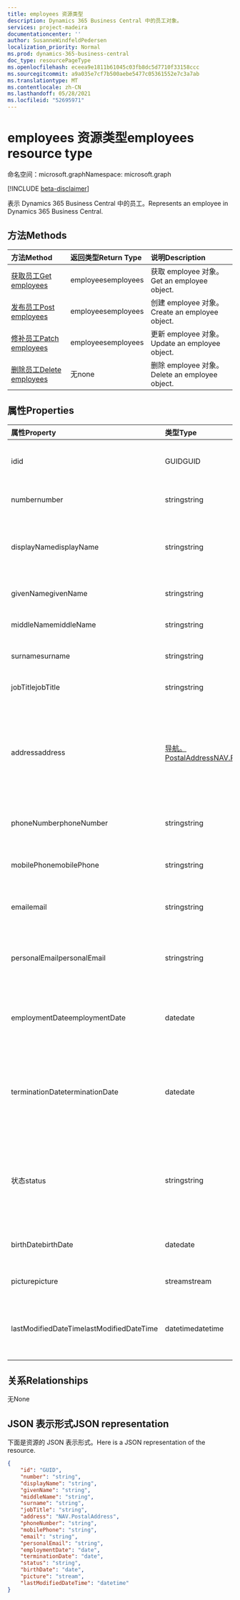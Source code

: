 ```yaml
---
title: employees 资源类型
description: Dynamics 365 Business Central 中的员工对象。
services: project-madeira
documentationcenter: ''
author: SusanneWindfeldPedersen
localization_priority: Normal
ms.prod: dynamics-365-business-central
doc_type: resourcePageType
ms.openlocfilehash: eceea9e1811b61045c03fb8dc5d7710f33158ccc
ms.sourcegitcommit: a9a035e7cf7b500aebe5477c05361552e7c3a7ab
ms.translationtype: MT
ms.contentlocale: zh-CN
ms.lasthandoff: 05/28/2021
ms.locfileid: "52695971"
---
```

# <a name="employees-resource-type"></a><span data-ttu-id="448d3-103">employees 资源类型</span><span class="sxs-lookup"><span data-stu-id="448d3-103">employees resource type</span></span>

<span data-ttu-id="448d3-104">命名空间：microsoft.graph</span><span class="sxs-lookup"><span data-stu-id="448d3-104">Namespace: microsoft.graph</span></span>

[!INCLUDE [beta-disclaimer](../../includes/beta-disclaimer.md)]

<span data-ttu-id="448d3-105">表示 Dynamics 365 Business Central 中的员工。</span><span class="sxs-lookup"><span data-stu-id="448d3-105">Represents an employee in Dynamics 365 Business Central.</span></span>

## <a name="methods"></a><span data-ttu-id="448d3-106">方法</span><span class="sxs-lookup"><span data-stu-id="448d3-106">Methods</span></span>

| <span data-ttu-id="448d3-107">方法</span><span class="sxs-lookup"><span data-stu-id="448d3-107">Method</span></span>                                              | <span data-ttu-id="448d3-108">返回类型</span><span class="sxs-lookup"><span data-stu-id="448d3-108">Return Type</span></span>|<span data-ttu-id="448d3-109">说明</span><span class="sxs-lookup"><span data-stu-id="448d3-109">Description</span></span>               |
|:----------------------------------------------------|:-----------|:-------------------------|
|[<span data-ttu-id="448d3-110">获取员工</span><span class="sxs-lookup"><span data-stu-id="448d3-110">Get employees</span></span>](../api/dynamics-employee-get.md)      |<span data-ttu-id="448d3-111">employees</span><span class="sxs-lookup"><span data-stu-id="448d3-111">employees</span></span>  |<span data-ttu-id="448d3-112">获取 employee 对象。</span><span class="sxs-lookup"><span data-stu-id="448d3-112">Get an employee object.</span></span>   |
|[<span data-ttu-id="448d3-113">发布员工</span><span class="sxs-lookup"><span data-stu-id="448d3-113">Post employees</span></span>](../api/dynamics-create-employee.md)  |<span data-ttu-id="448d3-114">employees</span><span class="sxs-lookup"><span data-stu-id="448d3-114">employees</span></span>  |<span data-ttu-id="448d3-115">创建 employee 对象。</span><span class="sxs-lookup"><span data-stu-id="448d3-115">Create an employee object.</span></span>|
|[<span data-ttu-id="448d3-116">修补员工</span><span class="sxs-lookup"><span data-stu-id="448d3-116">Patch employees</span></span>](../api/dynamics-employee-update.md) |<span data-ttu-id="448d3-117">employees</span><span class="sxs-lookup"><span data-stu-id="448d3-117">employees</span></span>  |<span data-ttu-id="448d3-118">更新 employee 对象。</span><span class="sxs-lookup"><span data-stu-id="448d3-118">Update an employee object.</span></span>|
|[<span data-ttu-id="448d3-119">删除员工</span><span class="sxs-lookup"><span data-stu-id="448d3-119">Delete employees</span></span>](../api/dynamics-employee-delete.md)|<span data-ttu-id="448d3-120">无</span><span class="sxs-lookup"><span data-stu-id="448d3-120">none</span></span>       |<span data-ttu-id="448d3-121">删除 employee 对象。</span><span class="sxs-lookup"><span data-stu-id="448d3-121">Delete an employee object.</span></span>|

## <a name="properties"></a><span data-ttu-id="448d3-122">属性</span><span class="sxs-lookup"><span data-stu-id="448d3-122">Properties</span></span>
| <span data-ttu-id="448d3-123">属性</span><span class="sxs-lookup"><span data-stu-id="448d3-123">Property</span></span>           | <span data-ttu-id="448d3-124">类型</span><span class="sxs-lookup"><span data-stu-id="448d3-124">Type</span></span>   |<span data-ttu-id="448d3-125">说明</span><span class="sxs-lookup"><span data-stu-id="448d3-125">Description</span></span>                                            |
|:-------------------|:-------|:------------------------------------------------------|
|<span data-ttu-id="448d3-126">id</span><span class="sxs-lookup"><span data-stu-id="448d3-126">id</span></span>                  |<span data-ttu-id="448d3-127">GUID</span><span class="sxs-lookup"><span data-stu-id="448d3-127">GUID</span></span>    |<span data-ttu-id="448d3-128">员工 ID。</span><span class="sxs-lookup"><span data-stu-id="448d3-128">The employee ID.</span></span> <span data-ttu-id="448d3-129">不可编辑。</span><span class="sxs-lookup"><span data-stu-id="448d3-129">Non-editable.</span></span>                         |
|<span data-ttu-id="448d3-130">number</span><span class="sxs-lookup"><span data-stu-id="448d3-130">number</span></span>              |<span data-ttu-id="448d3-131">string</span><span class="sxs-lookup"><span data-stu-id="448d3-131">string</span></span>  |<span data-ttu-id="448d3-132">员工编号。</span><span class="sxs-lookup"><span data-stu-id="448d3-132">The employee number.</span></span> <span data-ttu-id="448d3-133">只读。</span><span class="sxs-lookup"><span data-stu-id="448d3-133">Read-Only.</span></span>                        |
|<span data-ttu-id="448d3-134">displayName</span><span class="sxs-lookup"><span data-stu-id="448d3-134">displayName</span></span>         |<span data-ttu-id="448d3-135">string</span><span class="sxs-lookup"><span data-stu-id="448d3-135">string</span></span>  |<span data-ttu-id="448d3-136">雇员 givenName + surname。</span><span class="sxs-lookup"><span data-stu-id="448d3-136">The employee givenName + surname.</span></span> <span data-ttu-id="448d3-137">只读。</span><span class="sxs-lookup"><span data-stu-id="448d3-137">Read-Only.</span></span>           |
|<span data-ttu-id="448d3-138">givenName</span><span class="sxs-lookup"><span data-stu-id="448d3-138">givenName</span></span>           |<span data-ttu-id="448d3-139">string</span><span class="sxs-lookup"><span data-stu-id="448d3-139">string</span></span>  |<span data-ttu-id="448d3-140">雇员的给定名称。</span><span class="sxs-lookup"><span data-stu-id="448d3-140">The given name of the employee.</span></span>                        |
|<span data-ttu-id="448d3-141">middleName</span><span class="sxs-lookup"><span data-stu-id="448d3-141">middleName</span></span>          |<span data-ttu-id="448d3-142">string</span><span class="sxs-lookup"><span data-stu-id="448d3-142">string</span></span>  |<span data-ttu-id="448d3-143">员工的中间名。</span><span class="sxs-lookup"><span data-stu-id="448d3-143">The middle name of the employee.</span></span>                       |
|<span data-ttu-id="448d3-144">surname</span><span class="sxs-lookup"><span data-stu-id="448d3-144">surname</span></span>             |<span data-ttu-id="448d3-145">string</span><span class="sxs-lookup"><span data-stu-id="448d3-145">string</span></span>  |<span data-ttu-id="448d3-146">员工的姓氏</span><span class="sxs-lookup"><span data-stu-id="448d3-146">The surname of the employee</span></span>                            |
|<span data-ttu-id="448d3-147">jobTitle</span><span class="sxs-lookup"><span data-stu-id="448d3-147">jobTitle</span></span>            |<span data-ttu-id="448d3-148">string</span><span class="sxs-lookup"><span data-stu-id="448d3-148">string</span></span>  |<span data-ttu-id="448d3-149">员工职务</span><span class="sxs-lookup"><span data-stu-id="448d3-149">The job title of the employee</span></span>                          |
|<span data-ttu-id="448d3-150">address</span><span class="sxs-lookup"><span data-stu-id="448d3-150">address</span></span>             |[<span data-ttu-id="448d3-151">导航。PostalAddress</span><span class="sxs-lookup"><span data-stu-id="448d3-151">NAV.PostalAddress</span></span>](../resources/dynamics-complextypes.md)|<span data-ttu-id="448d3-152">指定员工的地址。</span><span class="sxs-lookup"><span data-stu-id="448d3-152">Specifies the employee's address.</span></span> <span data-ttu-id="448d3-153">此地址将显示在员工的所有资源文档上。</span><span class="sxs-lookup"><span data-stu-id="448d3-153">This address will appear on all resource documents for the employee.</span></span>|
|<span data-ttu-id="448d3-154">phoneNumber</span><span class="sxs-lookup"><span data-stu-id="448d3-154">phoneNumber</span></span>         |<span data-ttu-id="448d3-155">string</span><span class="sxs-lookup"><span data-stu-id="448d3-155">string</span></span>  |<span data-ttu-id="448d3-156">指定员工的电话号码。</span><span class="sxs-lookup"><span data-stu-id="448d3-156">Specifies the employee's telephone number.</span></span>             |
|<span data-ttu-id="448d3-157">mobilePhone</span><span class="sxs-lookup"><span data-stu-id="448d3-157">mobilePhone</span></span>         |<span data-ttu-id="448d3-158">string</span><span class="sxs-lookup"><span data-stu-id="448d3-158">string</span></span>  |<span data-ttu-id="448d3-159">指定员工的移动电话号码。</span><span class="sxs-lookup"><span data-stu-id="448d3-159">Specifies the employee's mobile telephone number.</span></span>      |
|<span data-ttu-id="448d3-160">email</span><span class="sxs-lookup"><span data-stu-id="448d3-160">email</span></span>               |<span data-ttu-id="448d3-161">string</span><span class="sxs-lookup"><span data-stu-id="448d3-161">string</span></span>  |<span data-ttu-id="448d3-162">指定员工的电子邮件地址。</span><span class="sxs-lookup"><span data-stu-id="448d3-162">Specifies the employee's email address.</span></span>                |
|<span data-ttu-id="448d3-163">personalEmail</span><span class="sxs-lookup"><span data-stu-id="448d3-163">personalEmail</span></span>       |<span data-ttu-id="448d3-164">string</span><span class="sxs-lookup"><span data-stu-id="448d3-164">string</span></span>  |<span data-ttu-id="448d3-165">指定员工的个人电子邮件地址。</span><span class="sxs-lookup"><span data-stu-id="448d3-165">Specifies the employee's personal email address.</span></span>       |
|<span data-ttu-id="448d3-166">employmentDate</span><span class="sxs-lookup"><span data-stu-id="448d3-166">employmentDate</span></span>      |<span data-ttu-id="448d3-167">date</span><span class="sxs-lookup"><span data-stu-id="448d3-167">date</span></span>    |<span data-ttu-id="448d3-168">指定员工开始为公司工作的日期。</span><span class="sxs-lookup"><span data-stu-id="448d3-168">Specifies the date when the employee began to work for the company.</span></span>|
|<span data-ttu-id="448d3-169">terminationDate</span><span class="sxs-lookup"><span data-stu-id="448d3-169">terminationDate</span></span>     |<span data-ttu-id="448d3-170">date</span><span class="sxs-lookup"><span data-stu-id="448d3-170">date</span></span>    |<span data-ttu-id="448d3-171">例如，指定员工因停用或离职而终止的日期。</span><span class="sxs-lookup"><span data-stu-id="448d3-171">Specifies the date when the employee was terminated, due to retirement or dismissal, for example.</span></span>|
|<span data-ttu-id="448d3-172">状态</span><span class="sxs-lookup"><span data-stu-id="448d3-172">status</span></span>              |<span data-ttu-id="448d3-173">string</span><span class="sxs-lookup"><span data-stu-id="448d3-173">string</span></span>  |<span data-ttu-id="448d3-174">指定员工的状态。</span><span class="sxs-lookup"><span data-stu-id="448d3-174">Specifies the employee's status.</span></span> <span data-ttu-id="448d3-175">可能的值是 Active、Inactive 或 Terminated</span><span class="sxs-lookup"><span data-stu-id="448d3-175">Possible values are Active, Inactive or Terminated</span></span>|
|<span data-ttu-id="448d3-176">birthDate</span><span class="sxs-lookup"><span data-stu-id="448d3-176">birthDate</span></span>           |<span data-ttu-id="448d3-177">date</span><span class="sxs-lookup"><span data-stu-id="448d3-177">date</span></span>    |<span data-ttu-id="448d3-178">指定员工出生日期。</span><span class="sxs-lookup"><span data-stu-id="448d3-178">Specifies the employee's date of birth.</span></span>                |
|<span data-ttu-id="448d3-179">picture</span><span class="sxs-lookup"><span data-stu-id="448d3-179">picture</span></span>             |<span data-ttu-id="448d3-180">stream</span><span class="sxs-lookup"><span data-stu-id="448d3-180">stream</span></span>  |<span data-ttu-id="448d3-181">员工图片。</span><span class="sxs-lookup"><span data-stu-id="448d3-181">The employee picture.</span></span> <span data-ttu-id="448d3-182">只读。</span><span class="sxs-lookup"><span data-stu-id="448d3-182">Read-Only.</span></span>                       |
|<span data-ttu-id="448d3-183">lastModifiedDateTime</span><span class="sxs-lookup"><span data-stu-id="448d3-183">lastModifiedDateTime</span></span>|<span data-ttu-id="448d3-184">datetime</span><span class="sxs-lookup"><span data-stu-id="448d3-184">datetime</span></span>|<span data-ttu-id="448d3-185">上次修改员工的日期/时间。</span><span class="sxs-lookup"><span data-stu-id="448d3-185">The last datetime the employee was modified.</span></span> <span data-ttu-id="448d3-186">只读。</span><span class="sxs-lookup"><span data-stu-id="448d3-186">Read-Only.</span></span>|  


## <a name="relationships"></a><span data-ttu-id="448d3-187">关系</span><span class="sxs-lookup"><span data-stu-id="448d3-187">Relationships</span></span>
<span data-ttu-id="448d3-188">无</span><span class="sxs-lookup"><span data-stu-id="448d3-188">None</span></span>

## <a name="json-representation"></a><span data-ttu-id="448d3-189">JSON 表示形式</span><span class="sxs-lookup"><span data-stu-id="448d3-189">JSON representation</span></span>

<span data-ttu-id="448d3-190">下面是资源的 JSON 表示形式。</span><span class="sxs-lookup"><span data-stu-id="448d3-190">Here is a JSON representation of the resource.</span></span>


```json
{
    "id": "GUID",
    "number": "string",
    "displayName": "string",
    "givenName": "string",
    "middleName": "string",
    "surname": "string",
    "jobTitle": "string",
    "address": "NAV.PostalAddress",
    "phoneNumber": "string",
    "mobilePhone": "string",
    "email": "string",
    "personalEmail": "string",
    "employmentDate": "date",
    "terminationDate": "date",
    "status": "string",
    "birthDate": "date",
    "picture": "stream",
    "lastModifiedDateTime": "datetime"
}

```



